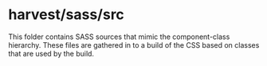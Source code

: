 # harvest/sass/src

This folder contains SASS sources that mimic the component-class hierarchy. These files
are gathered in to a build of the CSS based on classes that are used by the build.

